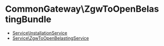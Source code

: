 # CommonGateway\ZgwToOpenBelastingBundle

*   [Service\InstallationService](Service/InstallationService.md)
*   [Service\ZgwToOpenBelastingService](Service/ZgwToOpenBelastingService.md)
